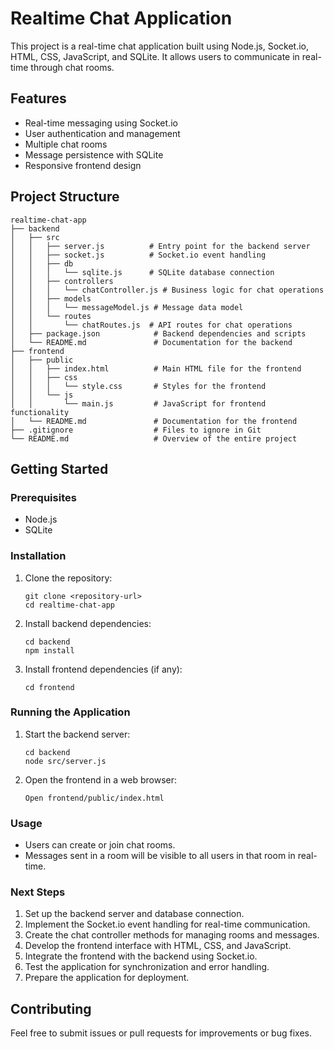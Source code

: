 # Realtime Chat Application

This project is a real-time chat application built using Node.js, Socket.io, HTML, CSS, JavaScript, and SQLite. It allows users to communicate in real-time through chat rooms.

## Features

- Real-time messaging using Socket.io
- User authentication and management
- Multiple chat rooms
- Message persistence with SQLite
- Responsive frontend design

## Project Structure

```
realtime-chat-app
├── backend
│   ├── src
│   │   ├── server.js          # Entry point for the backend server
│   │   ├── socket.js          # Socket.io event handling
│   │   ├── db
│   │   │   └── sqlite.js      # SQLite database connection
│   │   ├── controllers
│   │   │   └── chatController.js # Business logic for chat operations
│   │   ├── models
│   │   │   └── messageModel.js # Message data model
│   │   └── routes
│   │       └── chatRoutes.js  # API routes for chat operations
│   ├── package.json            # Backend dependencies and scripts
│   └── README.md               # Documentation for the backend
├── frontend
│   ├── public
│   │   ├── index.html          # Main HTML file for the frontend
│   │   ├── css
│   │   │   └── style.css       # Styles for the frontend
│   │   └── js
│   │       └── main.js         # JavaScript for frontend functionality
│   └── README.md               # Documentation for the frontend
├── .gitignore                  # Files to ignore in Git
└── README.md                   # Overview of the entire project
```

## Getting Started

### Prerequisites

- Node.js
- SQLite

### Installation

1. Clone the repository:
   ```
   git clone <repository-url>
   cd realtime-chat-app
   ```

2. Install backend dependencies:
   ```
   cd backend
   npm install
   ```

3. Install frontend dependencies (if any):
   ```
   cd frontend
   ```

### Running the Application

1. Start the backend server:
   ```
   cd backend
   node src/server.js
   ```

2. Open the frontend in a web browser:
   ```
   Open frontend/public/index.html
   ```

### Usage

- Users can create or join chat rooms.
- Messages sent in a room will be visible to all users in that room in real-time.

### Next Steps

1. Set up the backend server and database connection.
2. Implement the Socket.io event handling for real-time communication.
3. Create the chat controller methods for managing rooms and messages.
4. Develop the frontend interface with HTML, CSS, and JavaScript.
5. Integrate the frontend with the backend using Socket.io.
6. Test the application for synchronization and error handling.
7. Prepare the application for deployment.

## Contributing

Feel free to submit issues or pull requests for improvements or bug fixes.
